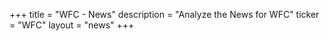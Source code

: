 +++
title = "WFC - News"
description = "Analyze the News for WFC"
ticker = "WFC"
layout = "news"
+++

